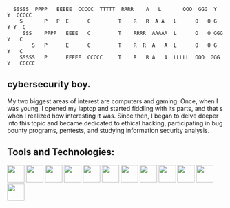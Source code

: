       SSSSS  PPPP   EEEEE  CCCCC  TTTTT  RRRR    A   L       OOO  GGG  Y   Y  CCCCC
        S       P   P  E      C         T    R   R  A A   L      O   O G     Y Y  C
         SSS    PPPP   EEEE   C         T    RRRR  AAAAA  L      O   O GGG    Y   C
            S   P      E      C         T    R  R  A   A  L      O   O G     Y   C
        SSSSS   P      EEEEE  CCCCC     T    R   R A   A  LLLLL  OOO  GGG    Y   CCCCC

## cybersecurity boy.

<div display="inline-block">
 <p> My two biggest areas of interest are computers and gaming. Once, when I was young, I opened my laptop and started fiddling with its parts, and that s when I realized how interesting it was. Since then, I began to delve deeper into this topic and became dedicated to ethical hacking, participating in bug bounty programs, pentests, and studying information security analysis. </p>
</div>

## Tools and Technologies:

<img loading="lazy" src="https://cdn.jsdelivr.net/gh/devicons/devicon/icons/git/git-original.svg" width="40" height="40"/> <img src="https://cdn.jsdelivr.net/gh/devicons/devicon@latest/icons/html5/html5-original-wordmark.svg" width="40" height="40" /> <img src="https://cdn.jsdelivr.net/gh/devicons/devicon@latest/icons/css3/css3-original-wordmark.svg" width="40" height="40" /> <img src="https://cdn.jsdelivr.net/gh/devicons/devicon@latest/icons/javascript/javascript-original.svg" width="40" height="40" /> <img src="https://cdn.jsdelivr.net/gh/devicons/devicon@latest/icons/git/git-original.svg" width="40" height="40" /> <img src="https://cdn.jsdelivr.net/gh/devicons/devicon@latest/icons/python/python-original.svg" width="40" height="40" /> <img src="https://cdn.jsdelivr.net/gh/devicons/devicon@latest/icons/csharp/csharp-original.svg" width="40" height="40" /> <img  src="https://cdn.jsdelivr.net/gh/devicons/devicon@latest/icons/mysql/mysql-original.svg" width="40" height="40" /> <img  src="https://cdn.jsdelivr.net/gh/devicons/devicon@latest/icons/php/php-original.svg" width="40" height="40" /> <img src="https://cdn.jsdelivr.net/gh/devicons/devicon@latest/icons/vscode/vscode-original.svg" width="40" height="40" /> <img  src="https://cdn.jsdelivr.net/gh/devicons/devicon@latest/icons/ruby/ruby-original.svg" width="40" height="40" /> <img src="https://cdn.jsdelivr.net/gh/devicons/devicon@latest/icons/c/c-original.svg"  width="40" height="40" />













